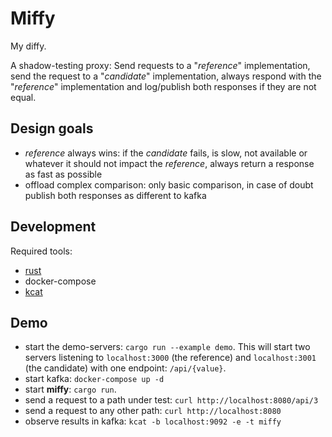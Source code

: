 # Miffy

My diffy.

A shadow-testing proxy: Send requests to a "*reference*" implementation, send the request to a "*candidate*"
implementation, always respond with the "*reference*" implementation and log/publish both responses if they are not
equal.

## Design goals

- *reference* always wins: if the *candidate* fails, is slow, not available or whatever it should not impact the
  *reference*, always return a response as fast as possible
- offload complex comparison: only basic comparison, in case of doubt publish both responses as different to kafka

## Development

Required tools:

- [rust](https://www.rust-lang.org/tools/install)
- docker-compose
- [kcat](https://github.com/edenhill/kcat)

## Demo

* start the demo-servers: `cargo run --example demo`. This will start two servers listening to `localhost:3000` (the
  reference) and `localhost:3001` (the candidate) with one endpoint: `/api/{value}`.
* start kafka: `docker-compose up -d`
* start **miffy**: `cargo run`.
* send a request to a path under test: `curl http://localhost:8080/api/3`
* send a request to any other path: `curl http://localhost:8080`
* observe results in kafka: `kcat -b localhost:9092 -e -t miffy`
